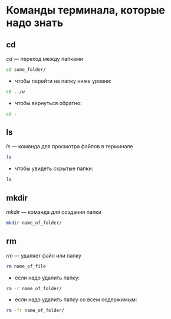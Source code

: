 # Команды терминала, которые надо знать

## cd

$cd$ &mdash; переход между папками

 ```sh
 cd some_folder/
 ```

- чтобы перейти на папку ниже уровня:

 ```sh
 cd ../w
 ```

- чтобы вернуться обратно:

 ```sh
 cd -
 ```

## ls

$ls$ &mdash; команда для просмотра файлов в терминале

 ```sh
 ls
 ```

- чтобы увидеть скрытые папки:

 ```sh
 la
 ```

## mkdir

$mkdir$ &mdash; команда для создания папки

 ```sh
 mkdir name_of_folder/
 ```

## rm

$rm$ &mdash; удаляет файл или папку

 ```sh
 rm name_of_file
 ```

- если надо удалить папку:

 ```sh
 rm -r name_of_folder/
 ```

- если надо удалить папку со всем содержимым:

 ```sh
 rm -fr name_of_folder/
 ```
